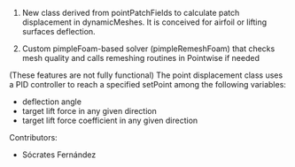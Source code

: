 1. New class derived from pointPatchFields to calculate patch displacement in dynamicMeshes. It is conceived for airfoil or lifting surfaces deflection.


2. Custom pimpleFoam-based solver (pimpleRemeshFoam) that checks mesh quality and calls remeshing routines in Pointwise if needed


(These features are not fully functional)
The point displacement class uses a PID controller to reach a specified setPoint among the following variables:
- deflection angle
- target lift force in any given direction
- target lift force coefficient in any given direction

Contributors:
- Sócrates Fernández
